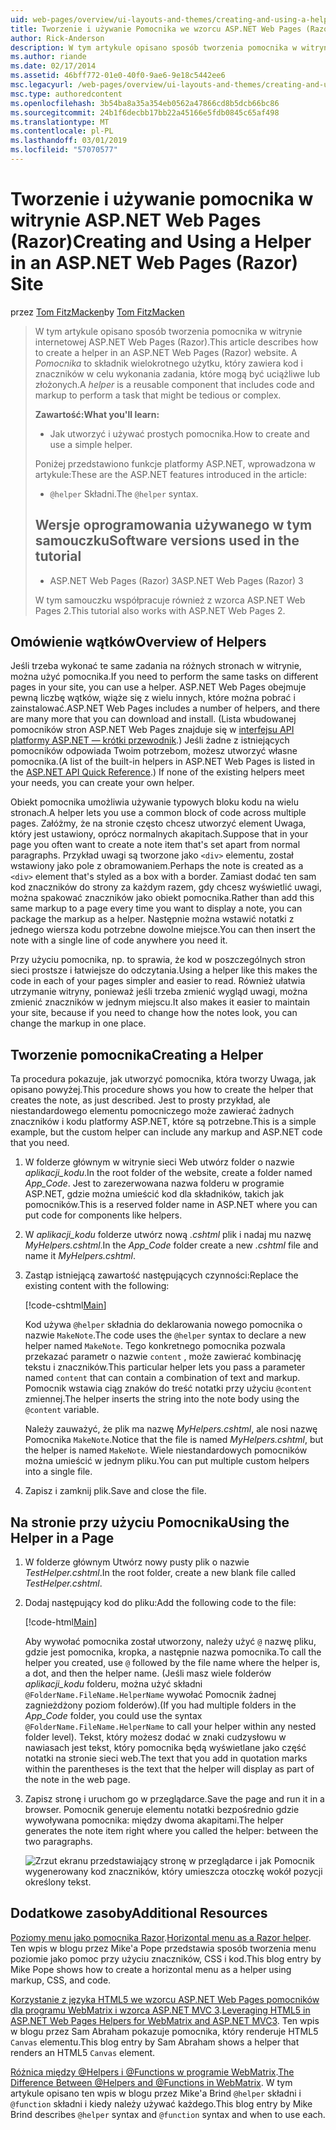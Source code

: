 ```yaml
---
uid: web-pages/overview/ui-layouts-and-themes/creating-and-using-a-helper-in-an-aspnet-web-pages-site
title: Tworzenie i używanie Pomocnika we wzorcu ASP.NET Web Pages (Razor) lokacji | Dokumentacja firmy Microsoft
author: Rick-Anderson
description: W tym artykule opisano sposób tworzenia pomocnika w witrynie internetowej ASP.NET Web Pages (Razor). Pomocnik jest komponentów wielokrotnego użytku, obejmującą kodu i znaczników w celu wydajności...
ms.author: riande
ms.date: 02/17/2014
ms.assetid: 46bff772-01e0-40f0-9ae6-9e18c5442ee6
msc.legacyurl: /web-pages/overview/ui-layouts-and-themes/creating-and-using-a-helper-in-an-aspnet-web-pages-site
msc.type: authoredcontent
ms.openlocfilehash: 3b54ba8a35a354eb0562a47866cd8b5dcb66bc86
ms.sourcegitcommit: 24b1f6decbb17bb22a45166e5fdb0845c65af498
ms.translationtype: MT
ms.contentlocale: pl-PL
ms.lasthandoff: 03/01/2019
ms.locfileid: "57070577"
---
```

<a name="creating-and-using-a-helper-in-an-aspnet-web-pages-razor-site"></a><span data-ttu-id="0fc2e-104">Tworzenie i używanie pomocnika w witrynie ASP.NET Web Pages (Razor)</span><span class="sxs-lookup"><span data-stu-id="0fc2e-104">Creating and Using a Helper in an ASP.NET Web Pages (Razor) Site</span></span>
====================
<span data-ttu-id="0fc2e-105">przez [Tom FitzMacken](https://github.com/tfitzmac)</span><span class="sxs-lookup"><span data-stu-id="0fc2e-105">by [Tom FitzMacken](https://github.com/tfitzmac)</span></span>

> <span data-ttu-id="0fc2e-106">W tym artykule opisano sposób tworzenia pomocnika w witrynie internetowej ASP.NET Web Pages (Razor).</span><span class="sxs-lookup"><span data-stu-id="0fc2e-106">This article describes how to create a helper in an ASP.NET Web Pages (Razor) website.</span></span> <span data-ttu-id="0fc2e-107">A *Pomocnika* to składnik wielokrotnego użytku, który zawiera kod i znaczników w celu wykonania zadania, które mogą być uciążliwe lub złożonych.</span><span class="sxs-lookup"><span data-stu-id="0fc2e-107">A *helper* is a reusable component that includes code and markup to perform a task that might be tedious or complex.</span></span>
> 
> <span data-ttu-id="0fc2e-108">**Zawartość:**</span><span class="sxs-lookup"><span data-stu-id="0fc2e-108">**What you'll learn:**</span></span> 
> 
> - <span data-ttu-id="0fc2e-109">Jak utworzyć i używać prostych pomocnika.</span><span class="sxs-lookup"><span data-stu-id="0fc2e-109">How to create and use a simple helper.</span></span>
> 
> <span data-ttu-id="0fc2e-110">Poniżej przedstawiono funkcje platformy ASP.NET, wprowadzona w artykule:</span><span class="sxs-lookup"><span data-stu-id="0fc2e-110">These are the ASP.NET features introduced in the article:</span></span>
> 
> - <span data-ttu-id="0fc2e-111">`@helper` Składni.</span><span class="sxs-lookup"><span data-stu-id="0fc2e-111">The `@helper` syntax.</span></span>
>   
> 
> ## <a name="software-versions-used-in-the-tutorial"></a><span data-ttu-id="0fc2e-112">Wersje oprogramowania używanego w tym samouczku</span><span class="sxs-lookup"><span data-stu-id="0fc2e-112">Software versions used in the tutorial</span></span>
> 
> 
> - <span data-ttu-id="0fc2e-113">ASP.NET Web Pages (Razor) 3</span><span class="sxs-lookup"><span data-stu-id="0fc2e-113">ASP.NET Web Pages (Razor) 3</span></span>
>   
> 
> <span data-ttu-id="0fc2e-114">W tym samouczku współpracuje również z wzorca ASP.NET Web Pages 2.</span><span class="sxs-lookup"><span data-stu-id="0fc2e-114">This tutorial also works with ASP.NET Web Pages 2.</span></span>


## <a name="overview-of-helpers"></a><span data-ttu-id="0fc2e-115">Omówienie wątków</span><span class="sxs-lookup"><span data-stu-id="0fc2e-115">Overview of Helpers</span></span>

<span data-ttu-id="0fc2e-116">Jeśli trzeba wykonać te same zadania na różnych stronach w witrynie, można użyć pomocnika.</span><span class="sxs-lookup"><span data-stu-id="0fc2e-116">If you need to perform the same tasks on different pages in your site, you can use a helper.</span></span> <span data-ttu-id="0fc2e-117">ASP.NET Web Pages obejmuje pewną liczbę wątków, wiąże się z wielu innych, które można pobrać i zainstalować.</span><span class="sxs-lookup"><span data-stu-id="0fc2e-117">ASP.NET Web Pages includes a number of helpers, and there are many more that you can download and install.</span></span> <span data-ttu-id="0fc2e-118">(Lista wbudowanej pomocników stron ASP.NET Web Pages znajduje się w [interfejsu API platformy ASP.NET — krótki przewodnik](https://go.microsoft.com/fwlink/?LinkId=202907).) Jeśli żadne z istniejących pomocników odpowiada Twoim potrzebom, możesz utworzyć własne pomocnika.</span><span class="sxs-lookup"><span data-stu-id="0fc2e-118">(A list of the built-in helpers in ASP.NET Web Pages is listed in the [ASP.NET API Quick Reference](https://go.microsoft.com/fwlink/?LinkId=202907).) If none of the existing helpers meet your needs, you can create your own helper.</span></span>

<span data-ttu-id="0fc2e-119">Obiekt pomocnika umożliwia używanie typowych bloku kodu na wielu stronach.</span><span class="sxs-lookup"><span data-stu-id="0fc2e-119">A helper lets you use a common block of code across multiple pages.</span></span> <span data-ttu-id="0fc2e-120">Załóżmy, że na stronie często chcesz utworzyć element Uwaga, który jest ustawiony, oprócz normalnych akapitach.</span><span class="sxs-lookup"><span data-stu-id="0fc2e-120">Suppose that in your page you often want to create a note item that's set apart from normal paragraphs.</span></span> <span data-ttu-id="0fc2e-121">Przykład uwagi są tworzone jako `<div>` elementu, został wstawiony jako pole z obramowaniem.</span><span class="sxs-lookup"><span data-stu-id="0fc2e-121">Perhaps the note is created as a `<div>` element that's styled as a box with a border.</span></span> <span data-ttu-id="0fc2e-122">Zamiast dodać ten sam kod znaczników do strony za każdym razem, gdy chcesz wyświetlić uwagi, można spakować znaczników jako obiekt pomocnika.</span><span class="sxs-lookup"><span data-stu-id="0fc2e-122">Rather than add this same markup to a page every time you want to display a note, you can package the markup as a helper.</span></span> <span data-ttu-id="0fc2e-123">Następnie można wstawić notatki z jednego wiersza kodu potrzebne dowolne miejsce.</span><span class="sxs-lookup"><span data-stu-id="0fc2e-123">You can then insert the note with a single line of code anywhere you need it.</span></span>

<span data-ttu-id="0fc2e-124">Przy użyciu pomocnika, np. to sprawia, że kod w poszczególnych stron sieci prostsze i łatwiejsze do odczytania.</span><span class="sxs-lookup"><span data-stu-id="0fc2e-124">Using a helper like this makes the code in each of your pages simpler and easier to read.</span></span> <span data-ttu-id="0fc2e-125">Również ułatwia utrzymanie witryny, ponieważ jeśli trzeba zmienić wygląd uwagi, można zmienić znaczników w jednym miejscu.</span><span class="sxs-lookup"><span data-stu-id="0fc2e-125">It also makes it easier to maintain your site, because if you need to change how the notes look, you can change the markup in one place.</span></span>

## <a name="creating-a-helper"></a><span data-ttu-id="0fc2e-126">Tworzenie pomocnika</span><span class="sxs-lookup"><span data-stu-id="0fc2e-126">Creating a Helper</span></span>

<span data-ttu-id="0fc2e-127">Ta procedura pokazuje, jak utworzyć pomocnika, która tworzy Uwaga, jak opisano powyżej.</span><span class="sxs-lookup"><span data-stu-id="0fc2e-127">This procedure shows you how to create the helper that creates the note, as just described.</span></span> <span data-ttu-id="0fc2e-128">Jest to prosty przykład, ale niestandardowego elementu pomocniczego może zawierać żadnych znaczników i kodu platformy ASP.NET, które są potrzebne.</span><span class="sxs-lookup"><span data-stu-id="0fc2e-128">This is a simple example, but the custom helper can include any markup and ASP.NET code that you need.</span></span>

1. <span data-ttu-id="0fc2e-129">W folderze głównym w witrynie sieci Web utwórz folder o nazwie *aplikacji\_kodu*.</span><span class="sxs-lookup"><span data-stu-id="0fc2e-129">In the root folder of the website, create a folder named *App\_Code*.</span></span> <span data-ttu-id="0fc2e-130">Jest to zarezerwowana nazwa folderu w programie ASP.NET, gdzie można umieścić kod dla składników, takich jak pomocników.</span><span class="sxs-lookup"><span data-stu-id="0fc2e-130">This is a reserved folder name in ASP.NET where you can put code for components like helpers.</span></span>
2. <span data-ttu-id="0fc2e-131">W *aplikacji\_kodu* folderze utwórz nową *.cshtml* plik i nadaj mu nazwę *MyHelpers.cshtml*.</span><span class="sxs-lookup"><span data-stu-id="0fc2e-131">In the *App\_Code* folder create a new *.cshtml* file and name it *MyHelpers.cshtml*.</span></span>
3. <span data-ttu-id="0fc2e-132">Zastąp istniejącą zawartość następujących czynności:</span><span class="sxs-lookup"><span data-stu-id="0fc2e-132">Replace the existing content with the following:</span></span>

    [!code-cshtml[Main](creating-and-using-a-helper-in-an-aspnet-web-pages-site/samples/sample1.cshtml)]

    <span data-ttu-id="0fc2e-133">Kod używa `@helper` składnia do deklarowania nowego pomocnika o nazwie `MakeNote`.</span><span class="sxs-lookup"><span data-stu-id="0fc2e-133">The code uses the `@helper` syntax to declare a new helper named `MakeNote`.</span></span> <span data-ttu-id="0fc2e-134">Tego konkretnego pomocnika pozwala przekazać parametr o nazwie `content` , może zawierać kombinację tekstu i znaczników.</span><span class="sxs-lookup"><span data-stu-id="0fc2e-134">This particular helper lets you pass a parameter named `content` that can contain a combination of text and markup.</span></span> <span data-ttu-id="0fc2e-135">Pomocnik wstawia ciąg znaków do treść notatki przy użyciu `@content` zmiennej.</span><span class="sxs-lookup"><span data-stu-id="0fc2e-135">The helper inserts the string into the note body using the `@content` variable.</span></span>

    <span data-ttu-id="0fc2e-136">Należy zauważyć, że plik ma nazwę *MyHelpers.cshtml*, ale nosi nazwę Pomocnika `MakeNote`.</span><span class="sxs-lookup"><span data-stu-id="0fc2e-136">Notice that the file is named *MyHelpers.cshtml*, but the helper is named `MakeNote`.</span></span> <span data-ttu-id="0fc2e-137">Wiele niestandardowych pomocników można umieścić w jednym pliku.</span><span class="sxs-lookup"><span data-stu-id="0fc2e-137">You can put multiple custom helpers into a single file.</span></span>
4. <span data-ttu-id="0fc2e-138">Zapisz i zamknij plik.</span><span class="sxs-lookup"><span data-stu-id="0fc2e-138">Save and close the file.</span></span>

## <a name="using-the-helper-in-a-page"></a><span data-ttu-id="0fc2e-139">Na stronie przy użyciu Pomocnika</span><span class="sxs-lookup"><span data-stu-id="0fc2e-139">Using the Helper in a Page</span></span>

1. <span data-ttu-id="0fc2e-140">W folderze głównym Utwórz nowy pusty plik o nazwie *TestHelper.cshtml*.</span><span class="sxs-lookup"><span data-stu-id="0fc2e-140">In the root folder, create a new blank file called *TestHelper.cshtml*.</span></span>
2. <span data-ttu-id="0fc2e-141">Dodaj następujący kod do pliku:</span><span class="sxs-lookup"><span data-stu-id="0fc2e-141">Add the following code to the file:</span></span>

    [!code-html[Main](creating-and-using-a-helper-in-an-aspnet-web-pages-site/samples/sample2.html)]

    <span data-ttu-id="0fc2e-142">Aby wywołać pomocnika został utworzony, należy użyć `@` nazwę pliku, gdzie jest pomocnika, kropka, a następnie nazwa pomocnika.</span><span class="sxs-lookup"><span data-stu-id="0fc2e-142">To call the helper you created, use `@` followed by the file name where the helper is, a dot, and then the helper name.</span></span> <span data-ttu-id="0fc2e-143">(Jeśli masz wiele folderów *aplikacji\_kodu* folderu, można użyć składni `@FolderName.FileName.HelperName` wywołać Pomocnik żadnej zagnieżdżony poziom folderów).</span><span class="sxs-lookup"><span data-stu-id="0fc2e-143">(If you had multiple folders in the *App\_Code* folder, you could use the syntax `@FolderName.FileName.HelperName` to call your helper within any nested folder level).</span></span> <span data-ttu-id="0fc2e-144">Tekst, który możesz dodać w znaki cudzysłowu w nawiasach jest tekst, który pomocnika będą wyświetlane jako część notatki na stronie sieci web.</span><span class="sxs-lookup"><span data-stu-id="0fc2e-144">The text that you add in quotation marks within the parentheses is the text that the helper will display as part of the note in the web page.</span></span>
3. <span data-ttu-id="0fc2e-145">Zapisz stronę i uruchom go w przeglądarce.</span><span class="sxs-lookup"><span data-stu-id="0fc2e-145">Save the page and run it in a browser.</span></span> <span data-ttu-id="0fc2e-146">Pomocnik generuje elementu notatki bezpośrednio gdzie wywoływana pomocnika: między dwoma akapitami.</span><span class="sxs-lookup"><span data-stu-id="0fc2e-146">The helper generates the note item right where you called the helper: between the two paragraphs.</span></span>

    ![Zrzut ekranu przedstawiający stronę w przeglądarce i jak Pomocnik wygenerowany kod znaczników, który umieszcza otoczkę wokół pozycji określony tekst.](creating-and-using-a-helper-in-an-aspnet-web-pages-site/_static/image1.jpg)

## <a name="additional-resources"></a><span data-ttu-id="0fc2e-148">Dodatkowe zasoby</span><span class="sxs-lookup"><span data-stu-id="0fc2e-148">Additional Resources</span></span>


<span data-ttu-id="0fc2e-149">[Poziomy menu jako pomocnika Razor](http://mikepope.com/blog/DisplayBlog.aspx?permalink=2341).</span><span class="sxs-lookup"><span data-stu-id="0fc2e-149">[Horizontal menu as a Razor helper](http://mikepope.com/blog/DisplayBlog.aspx?permalink=2341).</span></span> <span data-ttu-id="0fc2e-150">Ten wpis w blogu przez Mike'a Pope przedstawia sposób tworzenia menu poziomie jako pomoc przy użyciu znaczników, CSS i kod.</span><span class="sxs-lookup"><span data-stu-id="0fc2e-150">This blog entry by Mike Pope shows how to create a horizontal menu as a helper using markup, CSS, and code.</span></span>

<span data-ttu-id="0fc2e-151">[Korzystanie z języka HTML5 we wzorcu ASP.NET Web Pages pomocników dla programu WebMatrix i wzorca ASP.NET MVC 3](http://geekswithblogs.net/wildturtle/archive/2010/11/08/html5-in-asp.net-web-pages-helpers-for-webmatrix-and_aspnet_mvc3.aspx).</span><span class="sxs-lookup"><span data-stu-id="0fc2e-151">[Leveraging HTML5 in ASP.NET Web Pages Helpers for WebMatrix and ASP.NET MVC3](http://geekswithblogs.net/wildturtle/archive/2010/11/08/html5-in-asp.net-web-pages-helpers-for-webmatrix-and_aspnet_mvc3.aspx).</span></span> <span data-ttu-id="0fc2e-152">Ten wpis w blogu przez Sam Abraham pokazuje pomocnika, który renderuje HTML5 `Canvas` elementu.</span><span class="sxs-lookup"><span data-stu-id="0fc2e-152">This blog entry by Sam Abraham shows a helper that renders an HTML5 `Canvas` element.</span></span>

<span data-ttu-id="0fc2e-153">[Różnica między @Helpers i @Functions w programie WebMatrix](http://www.mikesdotnetting.com/Article/173/The-Difference-Between-@Helpers-and-@Functions-In-WebMatrix).</span><span class="sxs-lookup"><span data-stu-id="0fc2e-153">[The Difference Between @Helpers and @Functions in WebMatrix](http://www.mikesdotnetting.com/Article/173/The-Difference-Between-@Helpers-and-@Functions-In-WebMatrix).</span></span> <span data-ttu-id="0fc2e-154">W tym artykule opisano ten wpis w blogu przez Mike'a Brind `@helper` składni i `@function` składni i kiedy należy używać każdego.</span><span class="sxs-lookup"><span data-stu-id="0fc2e-154">This blog entry by Mike Brind describes `@helper` syntax and `@function` syntax and when to use each.</span></span>
